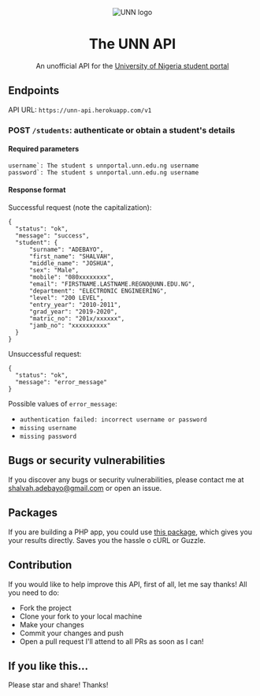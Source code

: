 <p align="center"><img  alt="UNN logo" src ="http://www.unn.edu.ng/wp-content/uploads/2015/03/UNN_Logo.jpg" />
<br><h1 align="center">The UNN API</h1></p>
 
 <p align="center">An unofficial API for the <a href="http://unnportal.unn.edu.ng">University of Nigeria student portal</a></p>

## Endpoints

API URL: `https://unn-api.herokuapp.com/v1`

### POST `/students`: authenticate or obtain a student's details

#### Required parameters
```
username`: The student s unnportal.unn.edu.ng username
password`: The student s unnportal.unn.edu.ng username
```

#### Response format

Successful request (note the capitalization):
```
{
  "status": "ok",
  "message": "success",
  "student": {
      "surname": "ADEBAYO",
      "first_name": "SHALVAH",
      "middle_name": "JOSHUA",
      "sex": "Male",
      "mobile": "080xxxxxxxx",
      "email": "FIRSTNAME.LASTNAME.REGNO@UNN.EDU.NG",
      "department": "ELECTRONIC ENGINEERING",
      "level": "200 LEVEL",
      "entry_year": "2010-2011",
      "grad_year": "2019-2020",
      "matric_no": "201x/xxxxxx",
      "jamb_no": "xxxxxxxxxx"
  }
}
```

Unsuccessful request:
```
{
  "status": "ok",
  "message": "error_message"
}
```

Possible values of `error_message`:
- `authentication failed: incorrect username or password`
- `missing username`
- `missing password`

## Bugs or security vulnerabilities
If you discover any bugs or security vulnerabilities, please contact me at shalvah.adebayo@gmail.com or open an issue.

## Packages
If you are building a PHP app, you could use [this package](https://github.com/shalvah/unnportal-php), which gives you your results directly. Saves you the hassle o cURL or Guzzle.

## Contribution
If you would like to help improve this API, first of all, let me say thanks! All you need to do:
- Fork the project
- Clone your fork to your local machine
- Make your changes
- Commit your changes and push
- Open a pull request
I'll attend to all PRs as soon as I can!

## If you like this...
Please star and share! Thanks!
